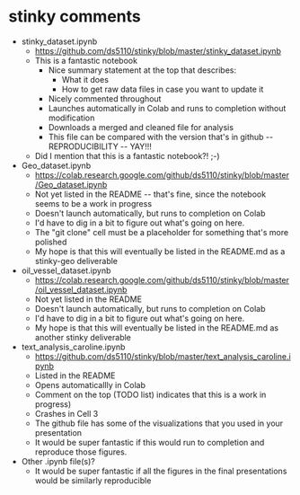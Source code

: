 
# stinky comments

* stinky_dataset.ipynb
  * https://github.com/ds5110/stinky/blob/master/stinky_dataset.ipynb
  * This is a fantastic notebook
    * Nice summary statement at the top that describes:
      * What it does
      * How to get raw data files in case you want to update it
    * Nicely commented throughout
    * Launches automatically in Colab and runs to completion without modification
    * Downloads a merged and cleaned file for analysis
    * This file can be compared with the version that's in github -- REPRODUCIBILITY -- YAY!!!
  * Did I mention that this is a fantastic notebook?! ;-)
* Geo_dataset.ipynb
  * https://colab.research.google.com/github/ds5110/stinky/blob/master/Geo_dataset.ipynb
  * Not yet listed in the README -- that's fine, since the notebook seems to be a work in progress
  * Doesn't launch automatically, but runs to completion on Colab
  * I'd have to dig in a bit to figure out what's going on here.
  * The "git clone" cell must be a placeholder for something that's more polished
  * My hope is that this will eventually be listed in the README.md as a stinky-geo deliverable
* oil_vessel_dataset.ipynb
  * https://colab.research.google.com/github/ds5110/stinky/blob/master/oil_vessel_dataset.ipynb
  * Not yet listed in the README
  * Doesn't launch automatically, but runs to completion on Colab
  * I'd have to dig in a bit to figure out what's going on here.
  * My hope is that this will eventually be listed in the README.md as another stinky deliverable
* text_analysis_caroline.ipynb
  * https://github.com/ds5110/stinky/blob/master/text_analysis_caroline.ipynb
  * Listed in the README
  * Opens automaticallly in Colab
  * Comment on the top (TODO list) indicates that this is a work in progress)
  * Crashes in Cell 3
  * The github file has some of the visualizations that you used in your presentation
  * It would be super fantastic if this would run to completion and reproduce those figures.
* Other .ipynb file(s)?
  * It would be super fantastic if all the figures in the final presentations would be similarly reproducible
